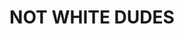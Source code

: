 ---
pid: ch688
title: NOT WHITE DUDES
location_transcription: Center City
coordinates: "[-75.161139975519, 39.949194122974]"
zipcode: '19146'
gen_neighborhood: South Philadelphia
neighborhood: Graduate Hospital,Naval Square,Southwest Center City
outside_phl: 
age: '27'
age_range: 20-29
instagram: 
image_file_name: ch_688.jpg
proposal_transcription: Start by looking in archives for Philly stories not part of
  the normal narrative (Hist. society of Penn)
topic: Person,History
topic_summary: 0, 0, 0
type: Sculpture Statue
keywords_other: 
credit: Lizzie
image_labels: A female figure holding a torch standing on a podium.
twitter: 
facebook: 
permalink: "/monuments/ch688/"
layout: item-page
---